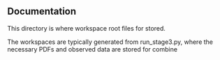 ## Documentation
This directory is where workspace root files for stored. 

The workspaces are typically generated from run_stage3.py, where the necessary PDFs and observed data are stored for combine
